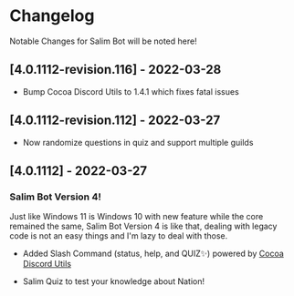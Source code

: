 # Changelog

Notable Changes for Salim Bot will be noted here!

## [4.0.1112-revision.116] - 2022-03-28

- Bump Cocoa Discord Utils to 1.4.1 which fixes fatal issues

## [4.0.1112-revision.112] - 2022-03-27

- Now randomize questions in quiz and support multiple guilds

## [4.0.1112] - 2022-03-27

### Salim Bot Version 4!

Just like Windows 11 is Windows 10 with new feature while the core remained the same,
Salim Bot Version 4 is like that, dealing with legacy code is not an easy things
and I'm lazy to deal with those.

- Added Slash Command (status, help, and QUIZ✨) powered by [Cocoa Discord Utils](https://github.com/Leomotors/cocoa-discord-utils)

- Salim Quiz to test your knowledge about Nation!
